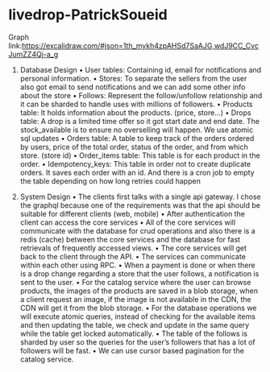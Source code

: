 # livedrop-PatrickSoueid

Graph link:https://excalidraw.com/#json=1th_mykh4zpAHSd7SaAJG,wdJ9CC_CvcJumZZ4Qj-a_g
1.	Database Design
•	User tables:
Containing id, email for notifications and personal information.
•	Stores:
To separate the sellers from the user also got email to send notifications and we can add some other info about the store
•	Follows:
Represent the follow/unfollow relationship and it can be sharded to handle uses with millions of followers.
•	Products table:
It holds information about the products. (price, store…)
•	Drops table:
A drop is a limited time offer so it got start date and end date.
The stock_available is to ensure no overselling will happen. We use atomic sql updates 
•	Orders table:
A table to keep track of the orders ordered by users, price of the total order, status of the order, and from which store. (store id)
•	Order_items table:
This table is for each product in the order.
•	Idempotency_keys:
This table in order not to create duplicate orders. It saves each order with an id. And there is a cron job to empty the table depending on how long retries could happen


2.	System Design
•	The clients first talks with a single api gateway. I chose the graphql because one of the requirements was that the api should be suitable for different clients (web, mobile)
•	After authentication the client can access the core services
•	All of the core services will communicate with the database for crud operations and also there is a redis (cache) between the core services and the database for fast retrievals of frequently accessed views.
•	The core services will get back to the client through the API.
•	The services can communicate within each other using RPC.
•	When a payment is done or when there is a drop change regarding a store that the user follows, a notification is sent to the user.
•	For the catalog service where the user can browse products, the images of the products are saved in a blob storage, when a client request an image, if the image is not available in the CDN, the CDN will get it from the blob storage.
•	For the database operations we will execute atomic queries, instead of checking for the available items and then updating the table, we check and update in the same query while the table get locked automatically.
•	The table of the follows is sharded by user so the queries for the user’s followers that has a lot of followers will be fast.
•	We can use cursor based pagination for the catalog service.
